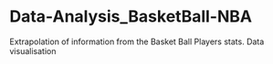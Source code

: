 # Data-Analysis_BasketBall-NBA
Extrapolation of information from the Basket Ball Players stats. Data visualisation
